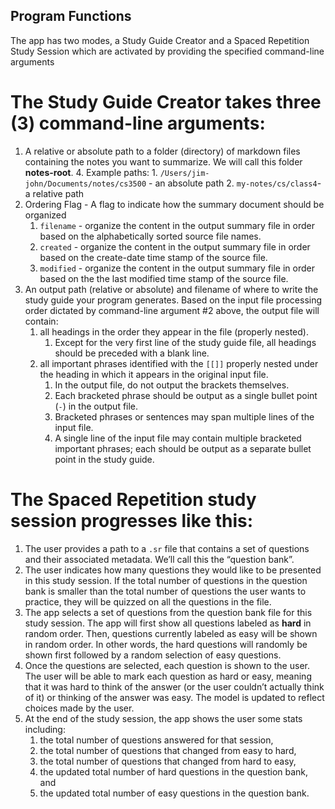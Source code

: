## Program Functions
The app has two modes, a Study Guide Creator and a Spaced Repetition Study Session which are activated by providing the specified command-line arguments

# The Study Guide Creator takes three (3) command-line arguments:

1. A relative or absolute path to a folder (directory) of markdown files containing the notes you want to summarize.  We will call this folder **notes-root**. 
    4. Example paths:
        1. `/Users/jim-john/Documents/notes/cs3500` - an absolute path
        2. `my-notes/cs/class4`- a relative path
2. Ordering Flag - A flag to indicate how the summary document should be organized
    1. `filename` - organize the content in the output summary file in order based on the alphabetically sorted source file names. 
    2. `created` - organize the content in the output summary file in order based on the create-date time stamp of the source file. 
    3. `modified` - organize the content in the output summary file in order based on the the last modified time stamp of the source file. 
3. An output path (relative or absolute) and filename of where to write the study guide your program generates. Based on the input file processing order dictated by command-line argument #2 above, the output file will contain:
    1. all headings in the order they appear in the file (properly nested). 
        1. Except for the very first line of the study guide file, all headings should be preceded with a blank line. 
    2. all important phrases identified with the `[[]]` properly nested under the heading in which it appears in the original input file. 
        1. In the output file, do not output the brackets themselves. 
        2. Each bracketed phrase should be output as a single bullet point (`-`) in the output file. 
        3. Bracketed phrases or sentences may span multiple lines of the input file. 
        4. A single line of the input file may contain multiple bracketed important phrases; each should be output as a separate bullet point in the study guide.

# The Spaced Repetition study session progresses like this:

1. The user provides a path to a `.sr` file that contains a set of questions and their associated metadata. We’ll call this the “question bank”. 
2. The user indicates how many questions they would like to be presented in this study session. If the total number of questions in the question bank is smaller than the total number of questions the user wants to practice, they will be quizzed on all the questions in the file. 
3. The app selects a set of questions from the question bank file for this study session.  The app will first show all questions labeled as **hard** in random order.  Then, questions currently labeled as easy will be shown in random order. In other words, the hard questions will randomly be shown first followed by a random selection of easy questions.  
4. Once the questions are selected, each question is shown to the user.  The user will be able to mark each question as hard or easy, meaning that it was hard to think of the answer (or the user couldn’t actually think of it) or thinking of the answer was easy.  The model is updated to reflect choices made by the user. 
5. At the end of the study session, the app shows the user some stats including:
    1. the total number of questions answered for that session, 
    2. the total number of questions that changed from easy to hard, 
    3. the total number of questions that changed from hard to easy, 
    4. the updated total number of hard questions in the question bank, and
    5. the updated total number of easy questions in the question bank.
